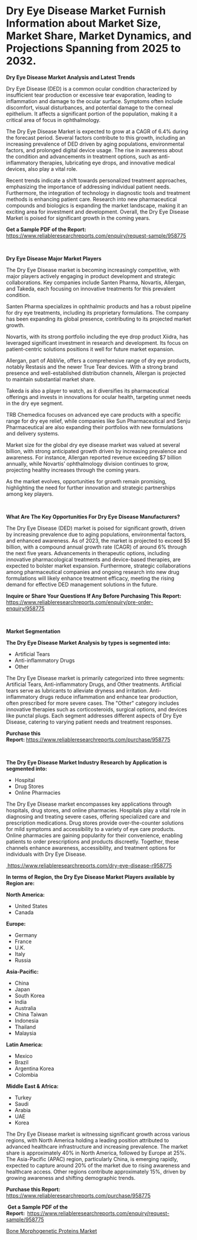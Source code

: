 <p><h1>Dry Eye Disease Market Furnish Information about Market Size, Market Share, Market Dynamics, and Projections Spanning from 2025 to 2032.</h1></p><p><strong>Dry Eye Disease Market Analysis and Latest Trends</strong></p>
<p><p>Dry Eye Disease (DED) is a common ocular condition characterized by insufficient tear production or excessive tear evaporation, leading to inflammation and damage to the ocular surface. Symptoms often include discomfort, visual disturbances, and potential damage to the corneal epithelium. It affects a significant portion of the population, making it a critical area of focus in ophthalmology.</p><p>The Dry Eye Disease Market is expected to grow at a CAGR of 6.4% during the forecast period. Several factors contribute to this growth, including an increasing prevalence of DED driven by aging populations, environmental factors, and prolonged digital device usage. The rise in awareness about the condition and advancements in treatment options, such as anti-inflammatory therapies, lubricating eye drops, and innovative medical devices, also play a vital role.</p><p>Recent trends indicate a shift towards personalized treatment approaches, emphasizing the importance of addressing individual patient needs. Furthermore, the integration of technology in diagnostic tools and treatment methods is enhancing patient care. Research into new pharmaceutical compounds and biologics is expanding the market landscape, making it an exciting area for investment and development. Overall, the Dry Eye Disease Market is poised for significant growth in the coming years.</p></p>
<p><strong>Get a Sample PDF of the Report:&nbsp;</strong> <a href="https://www.reliableresearchreports.com/enquiry/request-sample/958775?utm_campaign=2219&utm_medium=2&utm_source=Github&utm_content=ia&utm_term=08032025&utm_id=dry-eye-disease">https://www.reliableresearchreports.com/enquiry/request-sample/958775</a></p>
<p>&nbsp;</p>
<p><strong>Dry Eye Disease Major Market Players</strong></p>
<p><p>The Dry Eye Disease market is becoming increasingly competitive, with major players actively engaging in product development and strategic collaborations. Key companies include Santen Pharma, Novartis, Allergan, and Takeda, each focusing on innovative treatments for this prevalent condition.</p><p>Santen Pharma specializes in ophthalmic products and has a robust pipeline for dry eye treatments, including its proprietary formulations. The company has been expanding its global presence, contributing to its projected market growth.</p><p>Novartis, with its strong portfolio including the eye drop product Xiidra, has leveraged significant investment in research and development. Its focus on patient-centric solutions positions it well for future market expansion.</p><p>Allergan, part of AbbVie, offers a comprehensive range of dry eye products, notably Restasis and the newer True Tear devices. With a strong brand presence and well-established distribution channels, Allergan is projected to maintain substantial market share.</p><p>Takeda is also a player to watch, as it diversifies its pharmaceutical offerings and invests in innovations for ocular health, targeting unmet needs in the dry eye segment.</p><p>TRB Chemedica focuses on advanced eye care products with a specific range for dry eye relief, while companies like Sun Pharmaceutical and Senju Pharmaceutical are also expanding their portfolios with new formulations and delivery systems.</p><p>Market size for the global dry eye disease market was valued at several billion, with strong anticipated growth driven by increasing prevalence and awareness. For instance, Allergan reported revenue exceeding $7 billion annually, while Novartis’ ophthalmology division continues to grow, projecting healthy increases through the coming years.</p><p>As the market evolves, opportunities for growth remain promising, highlighting the need for further innovation and strategic partnerships among key players.</p></p>
<p>&nbsp;</p>
<p><strong>What Are The Key Opportunities For Dry Eye Disease Manufacturers?</strong></p>
<p><p>The Dry Eye Disease (DED) market is poised for significant growth, driven by increasing prevalence due to aging populations, environmental factors, and enhanced awareness. As of 2023, the market is projected to exceed $5 billion, with a compound annual growth rate (CAGR) of around 6% through the next five years. Advancements in therapeutic options, including innovative pharmacological treatments and device-based therapies, are expected to bolster market expansion. Furthermore, strategic collaborations among pharmaceutical companies and ongoing research into new drug formulations will likely enhance treatment efficacy, meeting the rising demand for effective DED management solutions in the future.</p></p>
<p><strong>Inquire or Share Your Questions If Any Before Purchasing This Report:</strong> <a href="https://www.reliableresearchreports.com/enquiry/pre-order-enquiry/958775?utm_campaign=2219&utm_medium=2&utm_source=Github&utm_content=ia&utm_term=08032025&utm_id=dry-eye-disease">https://www.reliableresearchreports.com/enquiry/pre-order-enquiry/958775</a></p>
<p>&nbsp;</p>
<p><strong>Market Segmentation</strong></p>
<p><strong>The Dry Eye Disease Market Analysis by types is segmented into:</strong></p>
<p><ul><li>Artificial Tears</li><li>Anti-inflammatory Drugs</li><li>Other</li></ul></p>
<p><p>The Dry Eye Disease market is primarily categorized into three segments: Artificial Tears, Anti-inflammatory Drugs, and Other treatments. Artificial tears serve as lubricants to alleviate dryness and irritation. Anti-inflammatory drugs reduce inflammation and enhance tear production, often prescribed for more severe cases. The "Other" category includes innovative therapies such as corticosteroids, surgical options, and devices like punctal plugs. Each segment addresses different aspects of Dry Eye Disease, catering to varying patient needs and treatment responses.</p></p>
<p><strong>Purchase this Report:&nbsp;</strong><a href="https://www.reliableresearchreports.com/purchase/958775?utm_campaign=2219&utm_medium=2&utm_source=Github&utm_content=ia&utm_term=08032025&utm_id=dry-eye-disease">https://www.reliableresearchreports.com/purchase/958775</a></p>
<p>&nbsp;</p>
<p><strong>The Dry Eye Disease Market Industry Research by Application is segmented into:</strong></p>
<p><ul><li>Hospital</li><li>Drug Stores</li><li>Online Pharmacies</li></ul></p>
<p><p>The Dry Eye Disease market encompasses key applications through hospitals, drug stores, and online pharmacies. Hospitals play a vital role in diagnosing and treating severe cases, offering specialized care and prescription medications. Drug stores provide over-the-counter solutions for mild symptoms and accessibility to a variety of eye care products. Online pharmacies are gaining popularity for their convenience, enabling patients to order prescriptions and products discreetly. Together, these channels enhance awareness, accessibility, and treatment options for individuals with Dry Eye Disease.</p></p>
<p><a href="https://www.reliableresearchreports.com/dry-eye-disease-r958775?utm_campaign=2219&utm_medium=2&utm_source=Github&utm_content=ia&utm_term=08032025&utm_id=dry-eye-disease">&nbsp;https://www.reliableresearchreports.com/dry-eye-disease-r958775</a></p>
<p><strong>In terms of Region, the Dry Eye Disease Market Players available by Region are:</strong></p>
<p>
    <p> <strong> North America: </strong>
        <ul>
            <li>United States</li>
            <li>Canada</li>
        </ul>
        </p> 
    <p> <strong> Europe: </strong>
        <ul>
            <li>Germany</li>
            <li>France</li>
            <li>U.K.</li>
            <li>Italy</li>
            <li>Russia</li>
        </ul>
        </p> 
    <p> <strong> Asia-Pacific: </strong>
        <ul>
            <li>China</li>
            <li>Japan</li>
            <li>South Korea</li>
            <li>India</li>
            <li>Australia</li>
            <li>China Taiwan</li>
            <li>Indonesia</li>
            <li>Thailand</li>
            <li>Malaysia</li>
        </ul>
        </p> 
    <p> <strong> Latin America: </strong>
        <ul>
            <li>Mexico</li>
            <li>Brazil</li>
            <li>Argentina Korea</li>
            <li>Colombia</li>
        </ul>
        </p> 
    <p> <strong> Middle East & Africa: </strong>
        <ul>
            <li>Turkey</li>
            <li>Saudi</li>
            <li>Arabia</li>
            <li>UAE</li>
            <li>Korea</li>
        </ul>
    </p>
    </p>
<p><p>The Dry Eye Disease market is witnessing significant growth across various regions, with North America holding a leading position attributed to advanced healthcare infrastructure and increasing prevalence. The market share is approximately 40% in North America, followed by Europe at 25%. The Asia-Pacific (APAC) region, particularly China, is emerging rapidly, expected to capture around 20% of the market due to rising awareness and healthcare access. Other regions contribute approximately 15%, driven by growing awareness and shifting demographic trends.</p></p>
<p><strong>Purchase this Report: </strong><a href="https://www.reliableresearchreports.com/purchase/958775?utm_campaign=2219&utm_medium=2&utm_source=Github&utm_content=ia&utm_term=08032025&utm_id=dry-eye-disease">https://www.reliableresearchreports.com/purchase/958775</a></p>
<p>&nbsp;<strong>Get a Sample PDF of the Report:&nbsp;&nbsp;</strong><a href="https://www.reliableresearchreports.com/enquiry/request-sample/958775?utm_campaign=2219&utm_medium=2&utm_source=Github&utm_content=ia&utm_term=08032025&utm_id=dry-eye-disease">https://www.reliableresearchreports.com/enquiry/request-sample/958775</a></p>
<p><strong></strong></p>
<p><p><a href="https://github.com/MariaWashington76/Market-Research-Report-List-2/blob/main/bone-morphogenetic-proteins-market.md?utm_campaign=2219&utm_medium=2&utm_source=Github&utm_content=ia&utm_term=08032025&utm_id=dry-eye-disease">Bone Morphogenetic Proteins Market</a></p></p>